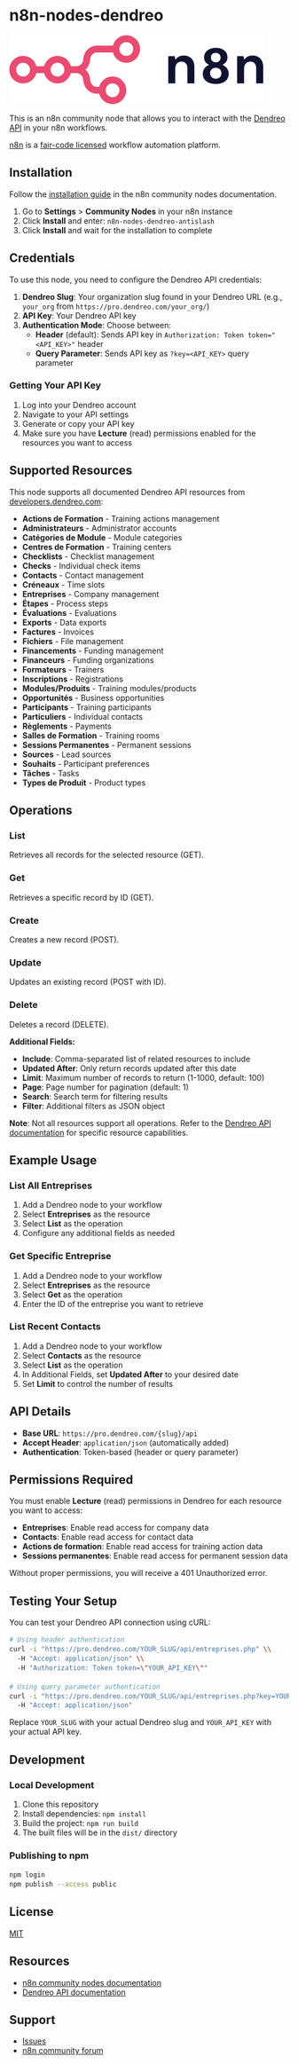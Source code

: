 # n8n-nodes-dendreo

![n8n.io - Workflow Automation](https://raw.githubusercontent.com/n8n-io/n8n/master/assets/n8n-logo.png)

This is an n8n community node that allows you to interact with the [Dendreo API](https://pro.dendreo.com) in your n8n workflows.

[n8n](https://n8n.io/) is a [fair-code licensed](https://docs.n8n.io/reference/license/) workflow automation platform.

## Installation

Follow the [installation guide](https://docs.n8n.io/integrations/community-nodes/installation/) in the n8n community nodes documentation.

1. Go to **Settings** > **Community Nodes** in your n8n instance
2. Click **Install** and enter: `n8n-nodes-dendreo-antislash`
3. Click **Install** and wait for the installation to complete

## Credentials

To use this node, you need to configure the Dendreo API credentials:

1. **Dendreo Slug**: Your organization slug found in your Dendreo URL (e.g., `your_org` from `https://pro.dendreo.com/your_org/`)
2. **API Key**: Your Dendreo API key
3. **Authentication Mode**: Choose between:
   - **Header** (default): Sends API key in `Authorization: Token token="<API_KEY>"` header
   - **Query Parameter**: Sends API key as `?key=<API_KEY>` query parameter

### Getting Your API Key

1. Log into your Dendreo account
2. Navigate to your API settings
3. Generate or copy your API key
4. Make sure you have **Lecture** (read) permissions enabled for the resources you want to access

## Supported Resources

This node supports all documented Dendreo API resources from [developers.dendreo.com](https://developers.dendreo.com/):

- **Actions de Formation** - Training actions management
- **Administrateurs** - Administrator accounts
- **Catégories de Module** - Module categories
- **Centres de Formation** - Training centers
- **Checklists** - Checklist management
- **Checks** - Individual check items
- **Contacts** - Contact management
- **Créneaux** - Time slots
- **Entreprises** - Company management
- **Étapes** - Process steps
- **Évaluations** - Evaluations
- **Exports** - Data exports
- **Factures** - Invoices
- **Fichiers** - File management
- **Financements** - Funding management
- **Financeurs** - Funding organizations
- **Formateurs** - Trainers
- **Inscriptions** - Registrations
- **Modules/Produits** - Training modules/products
- **Opportunités** - Business opportunities
- **Participants** - Training participants
- **Particuliers** - Individual contacts
- **Règlements** - Payments
- **Salles de Formation** - Training rooms
- **Sessions Permanentes** - Permanent sessions
- **Sources** - Lead sources
- **Souhaits** - Participant preferences
- **Tâches** - Tasks
- **Types de Produit** - Product types

## Operations

### List
Retrieves all records for the selected resource (GET).

### Get
Retrieves a specific record by ID (GET).

### Create
Creates a new record (POST).

### Update
Updates an existing record (POST with ID).

### Delete
Deletes a record (DELETE).

**Additional Fields:**
- **Include**: Comma-separated list of related resources to include
- **Updated After**: Only return records updated after this date
- **Limit**: Maximum number of records to return (1-1000, default: 100)
- **Page**: Page number for pagination (default: 1)
- **Search**: Search term for filtering results
- **Filter**: Additional filters as JSON object

**Note**: Not all resources support all operations. Refer to the [Dendreo API documentation](https://developers.dendreo.com/) for specific resource capabilities.

## Example Usage

### List All Entreprises
1. Add a Dendreo node to your workflow
2. Select **Entreprises** as the resource
3. Select **List** as the operation
4. Configure any additional fields as needed

### Get Specific Entreprise
1. Add a Dendreo node to your workflow
2. Select **Entreprises** as the resource
3. Select **Get** as the operation
4. Enter the ID of the entreprise you want to retrieve

### List Recent Contacts
1. Add a Dendreo node to your workflow
2. Select **Contacts** as the resource
3. Select **List** as the operation
4. In Additional Fields, set **Updated After** to your desired date
5. Set **Limit** to control the number of results

## API Details

- **Base URL**: `https://pro.dendreo.com/{slug}/api`
- **Accept Header**: `application/json` (automatically added)
- **Authentication**: Token-based (header or query parameter)

## Permissions Required

You must enable **Lecture** (read) permissions in Dendreo for each resource you want to access:

- **Entreprises**: Enable read access for company data
- **Contacts**: Enable read access for contact data
- **Actions de formation**: Enable read access for training action data
- **Sessions permanentes**: Enable read access for permanent session data

Without proper permissions, you will receive a 401 Unauthorized error.

## Testing Your Setup

You can test your Dendreo API connection using cURL:

```bash
# Using header authentication
curl -i "https://pro.dendreo.com/YOUR_SLUG/api/entreprises.php" \\
  -H "Accept: application/json" \\
  -H "Authorization: Token token=\"YOUR_API_KEY\""

# Using query parameter authentication  
curl -i "https://pro.dendreo.com/YOUR_SLUG/api/entreprises.php?key=YOUR_API_KEY" \\
  -H "Accept: application/json"
```

Replace `YOUR_SLUG` with your actual Dendreo slug and `YOUR_API_KEY` with your actual API key.

## Development

### Local Development

1. Clone this repository
2. Install dependencies: `npm install`
3. Build the project: `npm run build`
4. The built files will be in the `dist/` directory

### Publishing to npm

```bash
npm login
npm publish --access public
```

## License

[MIT](LICENSE.md)

## Resources

- [n8n community nodes documentation](https://docs.n8n.io/integrations/community-nodes/)
- [Dendreo API documentation](https://pro.dendreo.com)

## Support

- [Issues](https://github.com/Lamouller/n8n-nodes-dendreo/issues)
- [n8n community forum](https://community.n8n.io)
